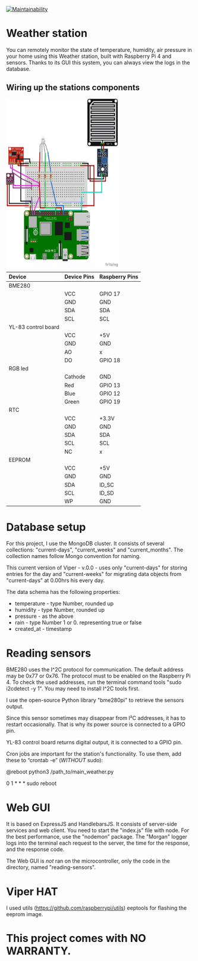 [![Maintainability](https://api.codeclimate.com/v1/badges/c1713fd96a5aaa62b9a5/maintainability)](https://codeclimate.com/github/pl063/weather-station/maintainability)

# Weather station
You can remotely monitor the state of temperature, humidity, air pressure in your home using this Weather station, built with Raspberry Pi 4 and sensors. Thanks to its GUI this system, you can always view the logs in the database. 

## Wiring up the stations components
<a href="url"><img src="https://github.com/pl063/weather-station/blob/main/media/weather_station_beta_bb.png" align="center" height="450px" width="300px" ></a>

| Device | Device Pins    | Raspberry Pins    |
| :--   | :-- | :-- |
|BME280|   |   |
|  | VCC  | GPIO 17   |
|  | GND  | GND   |
|  | SDA  | SDA   |
|  | SCL  | SCL   |
|YL-83 control board|   |   |
|  | VCC  | +5V   |
|  | GND  | GND   |
|  | AO  | x   |
|  | DO  | GPIO 18   |
|RGB led|   |   |
|  | Cathode  | GND   |
|  | Red  | GPIO 13   |
|  | Blue  | GPIO 12   |
|  | Green  | GPIO 19   |
|RTC|   |   |
|  | VCC  | +3.3V   |
|  | GND  | GND   |
|  | SDA  | SDA   |
|  | SCL  | SCL   |
|  | NC  | x   |
|EEPROM|   |   |
|  | VCC  | +5V   |
|  | GND  | GND   |
|  | SDA  | ID_SC   |
|  | SCL  | ID_SD   |
|  | WP  | GND   |


# Database setup
For this project, I use the MongoDB cluster. It consists of several collections: "current-days", "current_weeks" and "current_months". 
The collection names follow Mongo convention for naming.

This current version of Viper - v.0.0 - uses only "current-days" for storing entries for the day and "current-weeks" for migrating data objects from "current-days" at 0.00hrs his every day.

The data schema has the following properties: 
- temperature - type Number, rounded up
- humidity  - type Number, rounded up
- pressure - as the above
- rain -  type Number 1 or 0. representing true or false 
- created_at - timestamp

# Reading sensors

BME280 uses the I^2C  protocol for communication. The default address may be 0x77 or 0x76. The protocol must to be enabled on the Raspberry Pi 4. To check the used addresses, run the terminal command tools "sudo i2cdetect -y 1". You may need to install  I^2C tools first.

I use the open-source Python library "bme280pi" to retrieve the sensors output.

Since this sensor sometimes may disappear from I²C addresses, it has to restart occasionally. That is why its power source is connected to a GPIO pin.

YL-83 control board returns digital output, it is connected to a GPIO pin.

Cron jobs are important for the station's functionality. To use them, add these to “crontab -e” (*WITHOUT* sudo):

@reboot python3 /path_to/main_weather.py 

0 1 * * * sudo reboot

# Web GUI 
It is based on ExpressJS and HandlebarsJS. It consists of server-side services and web client. You need to start the "index.js" file with node. For the best performance, use the "nodemon” package. The "Morgan" logger logs into the terminal each request to the server, the time for the response, and the response code.

The Web GUI is *not* ran on the microcontroller, only the code in the directory, named "reading-sensors".

# Viper HAT
I used utils (https://github.com/raspberrypi/utils) eeptools for flashing the eeprom image.

# This project comes with NO WARRANTY.
